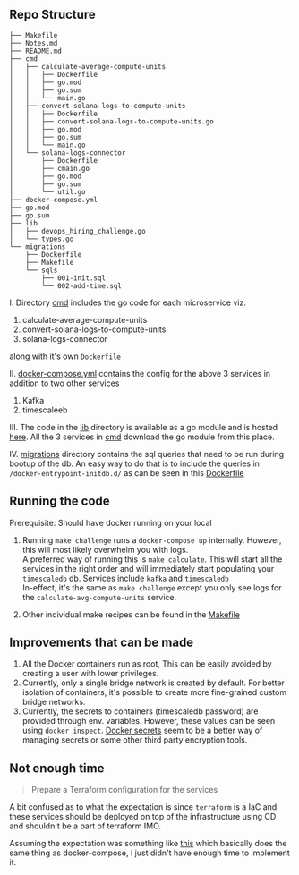 ## Repo Structure

```shell
├── Makefile
├── Notes.md
├── README.md
├── cmd
│   ├── calculate-average-compute-units
│   │   ├── Dockerfile
│   │   ├── go.mod
│   │   ├── go.sum
│   │   └── main.go
│   ├── convert-solana-logs-to-compute-units
│   │   ├── Dockerfile
│   │   ├── convert-solana-logs-to-compute-units.go
│   │   ├── go.mod
│   │   ├── go.sum
│   │   └── main.go
│   └── solana-logs-connector
│       ├── Dockerfile
│       ├── cmain.go
│       ├── go.mod
│       ├── go.sum
│       └── util.go
├── docker-compose.yml
├── go.mod
├── go.sum
├── lib
│   ├── devops_hiring_challenge.go
│   └── types.go
└── migrations
    ├── Dockerfile
    ├── Makefile
    └── sqls
        ├── 001-init.sql
        └── 002-add-time.sql

```

I. Directory [cmd](cmd) includes the go code for each microservice viz.
1. calculate-average-compute-units 
2. convert-solana-logs-to-compute-units
3. solana-logs-connector

along with it's own `Dockerfile`

II. [docker-compose.yml](docker-compose.yml) contains the config for the above 3 services  in addition to two other services
1. Kafka
2. timescaleeb

III. The code in the [lib](lib) directory is available as a go module and is hosted [here](https://github.com/koustubh25/fluidity-devops-challenge/tree/master/lib). All the 3 services in [cmd](cmd) download the go module from this place.

IV. [migrations](migrations) directory contains the sql queries that need to be run during bootup of the db. An easy way to do that is to include the queries in `/docker-entrypoint-initdb.d/` as can be seen in this [Dockerfile](./migrations/Dockerfile)

## Running the code

Prerequisite: Should have docker running on your local

1. Running `make challenge` runs a `docker-compose up` internally. However, this will most likely overwhelm you with logs. <br/>
A preferred way of running this is `make calculate`.
This will start all the services in the right order and will immediately start populating your `timescaledb` db. Services include `kafka` and `timescaledb`
<br/> In-effect, it's the same as `make challenge` except you only see logs for the `calculate-avg-compute-units` service.   
   
2. Other individual make recipes can be found in the [Makefile](Makefile)

## Improvements that can be made

1. All the Docker containers run as root, This can be easily avoided by creating a user with lower privileges.
2. Currently, only a single bridge network is created by default. For better isolation of containers, it's possible to create more fine-grained custom bridge networks.
3. Currently, the secrets to containers (timescaledb password) are provided through env. variables. However, these values can be seen using `docker inspect`. [Docker secrets](https://docs.docker.com/engine/swarm/secrets/) seem to be a better way of managing secrets or some other third party encryption tools.

## Not enough time

> Prepare a Terraform configuration for the services

A bit confused as to what the expectation is since `terraform` is a IaC and these services should be deployed on top of the infrastructure using CD and shouldn't be a part of terraform IMO.

Assuming the expectation was something like [this](https://registry.terraform.io/providers/kreuzwerker/docker/latest/docs/resources/container) which basically does the same thing as docker-compose, I just didn't have enough time to implement it.

